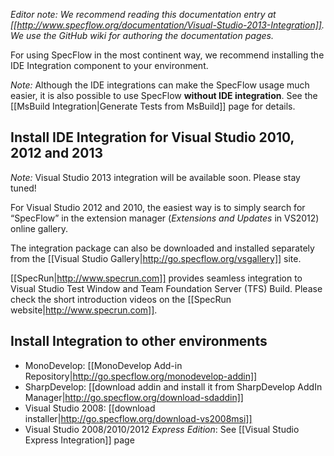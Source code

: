 _Editor note: We recommend reading this documentation entry at [[http://www.specflow.org/documentation/Visual-Studio-2013-Integration]]. We use the GitHub wiki for authoring the documentation pages._

For using SpecFlow in the most continent way, we recommend installing the IDE Integration component to your environment.

_Note:_ Although the IDE integrations can make the SpecFlow usage much easier, it is also possible to use SpecFlow **without IDE integration**. See the [[MsBuild Integration|Generate Tests from MsBuild]] page for details. 

## Install IDE Integration for Visual Studio 2010, 2012 and 2013

_Note:_ Visual Studio 2013 integration will be available soon. Please stay tuned!

For Visual Studio 2012 and 2010, the easiest way is to simply search for “SpecFlow” in the extension manager (_Extensions and Updates_ in VS2012) online gallery.

The integration package can also be downloaded and installed separately from the [[Visual Studio Gallery|http://go.specflow.org/vsgallery]] site.

[[SpecRun|http://www.specrun.com]] provides seamless integration to Visual Studio Test Window and Team Foundation Server (TFS) Build. Please check the short introduction videos on the [[SpecRun website|http://www.specrun.com]].

## Install Integration to other environments

* MonoDevelop: [[MonoDevelop Add-in Repository|http://go.specflow.org/monodevelop-addin]]
* SharpDevelop: [[download addin and install it from SharpDevelop AddIn Manager|http://go.specflow.org/download-sdaddin]]
* Visual Studio 2008: [[download installer|http://go.specflow.org/download-vs2008msi]]
* Visual Studio 2008/2010/2012 _Express Edition_: See [[Visual Studio Express Integration]] page
